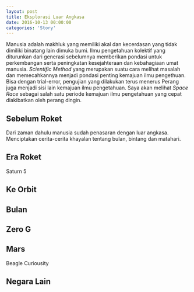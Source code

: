 ```yaml
---
layout: post
title: Eksplorasi Luar Angkasa
date: 2016-10-13 00:00:00
categories: 'Story'
---
```


Manusia adalah makhluk yang memiliki akal dan kecerdasan yang tidak dimiliki binatang lain dimuka bumi.
Ilmu pengetahuan kolektif yang diturunkan dari generasi sebelumnya memberikan pondasi untuk perkembangan serta peningkatan kesejahteraan dan kebahagiaan umat manusia. _Scientific Method_ yang merupakan suatu cara melihat masalah dan memecahkannya menjadi pondasi penting kemajuan ilmu pengethuan.
Bisa dengan trial-error, pengujian yang dilakukan terus menerus
Perang juga menjadi sisi lain kemajuan ilmu pengetahuan. Saya akan melihat _Space Race_ sebagai salah satu periode kemajuan ilmu pengetahuan yang cepat diakibatkan oleh perang dingin.  

## Sebelum Roket ##
Dari zaman dahulu manusia sudah penasaran dengan luar angkasa. Menciptakan cerita-cerita khayalan tentang bulan, bintang dan matahari.

## Era Roket ##
Saturn 5

## Ke Orbit ##

## Bulan ##


## Zero G ##

## Mars ##
Beagle
Curiousity
## Negara Lain ##
